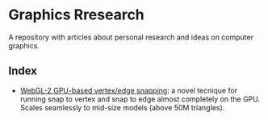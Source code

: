 # Graphics Rresearch

A repository with articles about personal research and ideas on computer graphics.

## Index

- [WebGL-2 GPU-based vertex/edge snapping](./articles/webgl2-gpu-based-snapping.md): a novel tecnique for running snap to vertex and snap to edge almost completely on the GPU. Scales seamlessly to mid-size models (above 50M triangles).
